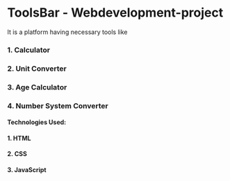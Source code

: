 # ToolsBar - Webdevelopment-project
It is a platform having necessary tools like 
### 1. Calculator
### 2. Unit Converter
### 3. Age Calculator
### 4. Number System Converter

#### Technologies Used:
#### 1. HTML
#### 2. CSS
#### 3. JavaScript
